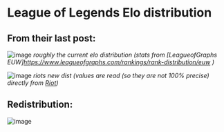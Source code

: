 # League of Legends Elo distribution

## From their last post:

![image](https://github.com/aiko929/lol_new_elo_dist/assets/26790700/517fd08f-e21d-478f-b90d-e04689a3ffa3)
*roughly the current elo distribution (stats from [LeagueofGraphs EUW]https://www.leagueofgraphs.com/rankings/rank-distribution/euw )*

![image](https://github.com/aiko929/lol_new_elo_dist/assets/26790700/43747a72-7667-4d69-a423-29598f67c34a)
*riots new dist (values are read (so they are not 100% precise) directly from [Riot](https://www.leagueoflegends.com/en-us/news/game-updates/what-s-next-for-ranked/))*

## Redistribution:

![image](https://github.com/aiko929/lol_new_elo_dist/assets/26790700/c06e2579-3eca-4fe0-af69-2c17dcf2eb97)
